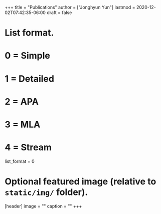 +++
title = "Publications"
author = ["Jonghyun Yun"]
lastmod = 2020-12-02T07:42:35-06:00
draft = false
# List format.
#   0 = Simple
#   1 = Detailed
#   2 = APA
#   3 = MLA
#   4 = Stream
list_format = 0

# Optional featured image (relative to `static/img/` folder).
[header]
image = ""
caption = ""
+++
